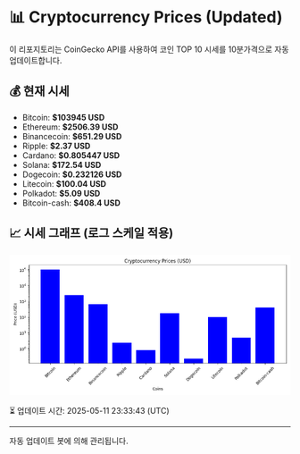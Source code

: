 
# 📊 Cryptocurrency Prices (Updated)

이 리포지토리는 CoinGecko API를 사용하여 코인 TOP 10 시세를 10분가격으로 자동 업데이트합니다.

## 💰 현재 시세
- Bitcoin: **$103945 USD**
- Ethereum: **$2506.39 USD**
- Binancecoin: **$651.29 USD**
- Ripple: **$2.37 USD**
- Cardano: **$0.805447 USD**
- Solana: **$172.54 USD**
- Dogecoin: **$0.232126 USD**
- Litecoin: **$100.04 USD**
- Polkadot: **$5.09 USD**
- Bitcoin-cash: **$408.4 USD**

## 📈 시세 그래프 (로그 스케일 적용)
![Crypto Prices](crypto_prices.png)

⏳ 업데이트 시간: 2025-05-11 23:33:43 (UTC)

---
자동 업데이트 봇에 의해 관리됩니다.

